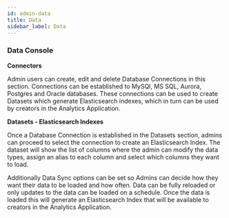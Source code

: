 ```yaml
---
id: admin-data
title: Data
sidebar_label: Data
---
```

### Data Console

**Connectors**

Admin users can create, edit and delete Database Connections in this section. Connections can be established to MySQl, MS SQL, Aurora, Postgres and Oracle databases. These connections can be used to create Datasets which generate Elasticsearch indexes, which in turn can be used by creators in the Analytics Application.

**Datasets - Elasticsearch Indexes**

Once a Database Connection is established in the Datasets section, admins can proceed to select the connection to create an Elasticsearch Index. The dataset will show the list of columns where the admin can modify the data types, assign an alias to each column and select which columns they want to load. 

Additionally Data Sync options can be set so Admins can decide how they want their data to be loaded and how often. Data can be fully reloaded or only updates to the data can be loaded on a schedule. Once the data is loaded this will generate an Elasticsearch Index that will be available to creators in the Analytics Application. 
